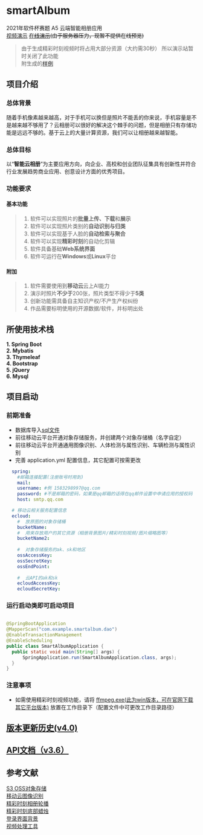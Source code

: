 # smartAlbum

2021年软件杯赛题 A5 云端智能相册应用  
[视频演示](https://www.bilibili.com/video/BV1iv411J7Dm?share_source=copy_web) ~~[在线演示](http://smartalbum.5hp.cc)(由于服务器压力，现暂不提供在线预览)~~
> 由于生成精彩时刻视频时将占用大部分资源（大约需30秒） 所以演示站暂时关闭了此功能  
> 附生成的[样例](out.mp4)

## 项目介绍

### 总体背景

随着手机像素越来越高，对于手机可以换但是照片不能丢的你来说，手机容量是不是越来越不够用了？云相册可以很好的解决这个棘手的问题，但是相册只有存储功能是远远不够的。基于云上的大量计算资源，我们可以让相册越来越智能。

### 总体目标

以“**智能云相册**”为主要应用方向，向企业、高校和创业团队征集具有创新性并符合行业发展趋势商业应用、创意设计方面的优秀项目。

### 功能要求

#### 基本功能

> 1. 软件可以实现照片的**批量上传、下载**和**展示**
> 2. 软件可以实现照片类别的**自动识别与归类**
> 3. 软件可以实现基于人脸的**自动检索与聚合**
> 4. 软件可以实现**精彩时刻**的自动化剪辑
> 5. 软件具备基础**Web系统界面**
> 6. 软件可运行在**Windows**或**Linux**平台

#### 附加

> 1. 软件需要使用到**移动云**云上AI能力
> 2. 演示时照片**不少于**200张，照片类型不得少于**5类**
> 3. 创新功能需具备自主知识产权/不产生产权纠纷
> 4. 作品需要标明使用的开源数据/软件，并标明出处

## 所使用技术栈

**1. Spring Boot**  
**2. Mybatis**  
**3. Thymeleaf**  
**4. Bootstrap**  
**5. jQuery**  
**6. Mysql**
## 项目启动
### 前期准备
+ 数据库导入[sql文件](https://github.com/oIOxOIo/Smart-Album/blob/master/smartalbum.sql)
+ 前往移动云平台开通对象存储服务，并创建两个对象存储桶（名字自定）
+ 前往移动云平台开通通用图像识别、人体检测与属性识别、车辆检测与属性识别
+ 完善 application.yml 配置信息，其它配置可按需更改 
```yaml
  spring:  
    #邮箱连接配置(注册账号时用到)  
    mail:  
    username: #例 1583298997@qq.com  
    password: #不是邮箱的密码，如果是qq邮箱的话得在qq邮件设置中申请应用的授权码  
    host: smtp.qq.com

  # 移动云相关服务配置信息
  ecloud:
    #  放原图的对象存储桶
    bucketName: 
    #  用来存放用户的其它资源（相册背景图片/精彩时刻视频/图片缩略图等）
    bucketName2: 
    
    #  对象存储服务的ak、sk和地区
    ossAccessKey: 
    ossSecretKey: 
    ossEndPoint: 
    
    #  云API的ak和sk
    ecloudAccessKey: 
    ecloudSecretKey: 

```
### 运行启动类即可启动项目
```java

@SpringBootApplication
@MapperScan("com.example.smartalbum.dao")
@EnableTransactionManagement
@EnableScheduling
public class SmartAlbumApplication {
  public static void main(String[] args) {
      SpringApplication.run(SmartAlbumApplication.class, args);
  }
}
```
### 注意事项
+ 如需使用精彩时刻视频功能，请将 [ffmpeg.exe(此为win版本，可在官网下载其它平台版本)](https://oss.5hp.cc/resources/util/ffmpeg.exe) 放置在工作目录下（配置文件中可更改工作目录路径）

## [版本更新历史(v4.0)](version.md)

## [API文档（v3.6）](api.md)

## 参考文献

[S3 OSS对象存储](https://ecloud.10086.cn/op-help-center/develop/202007021593677832392011670.pdf)  
[移动云图像识别](https://ecloud.10086.cn/op-help-center/doc/article/resource-manager/f4fd27bcd2f4b57f3b7fb833057ba8c473f182317a749f41560ebb394ad49441)  
[精彩时刻相册轮播](https://www.bilibili.com/video/BV1eh411C7WH)  
[精彩时刻底部蜡烛](https://www.bilibili.com/video/BV1fK4y127Vr)  
[登录界面背景](https://codepen.io/plavookac/pen/QMwObb)  
[视频处理工具](http://ffmpeg.org/)  

